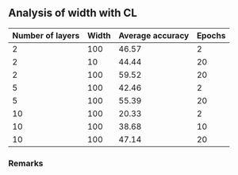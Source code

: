 ## Analysis of width with CL

| Number of layers | Width | Average accuracy | Epochs |
|----------------|------|------------------|--------|
| 2               | 100  | 46.57            | 2      |
| 2               | 10   | 44.44             | 20     |
| 2               | 100  | 59.52             | 20     |
| 5               | 100  | 42.46            | 2      |
| 5               | 100  | 55.39            | 20     |
| 10               | 100  | 20.33            | 2      |
| 10               | 100  | 38.68            | 10     |
| 10               | 100  | 47.14            | 20     |



### Remarks
